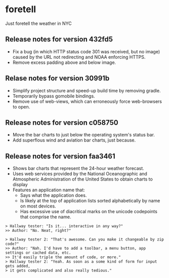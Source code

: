 # foretell
Just foretell the weather in NYC 

## Release notes for version 432fd5
* Fix a bug (in which HTTP status code 301 was received, but no image) caused by the URL not redirecting and NOAA enforcing HTTPS.
* Remove excess padding above and below image.

## Relase notes for version 30991b
* Simplify project structure and speed-up build time by removing gradle.
* Temporarily bypass gomobile bindings. 
* Remove use of web-views, which can erroneously force web-browsers to open.

## Release notes for version c058750
* Move the bar charts to just below the operating system's status bar.
* Add superflous wind and aviation bar charts, just because.

## Release notes for version faa3461
* Shows bar charts that represent the 24-hour weather forecast.
* Uses web services provided by the National Oceanographic and Atmospheric Administration of the United States to obtain charts to display
* Features an application name that:
  * Says what the application does.
  * Is likely at the top of application lists sorted alphabetically by name on most devices.
  * Has excessive use of diacritical marks on the unicode codepoints that comprise the name.

```
> Hallway tester: "Is it... interactive in any way?"
>> Author: "No. Neat, right?"
```

```
> Hallway tester 2: "That's awesome. Can you make it changeable by zip code?"
>> Author: "Nah. I'd have to add a toolbar, a menu button, app settings or cached data, etc. 
>> It'd easily triple the amount of code, or more."
> Hallway tester 2: "Yeah. As soon as a some kind of form for input gets added, 
> it gets complicated and also really tedious."
```
